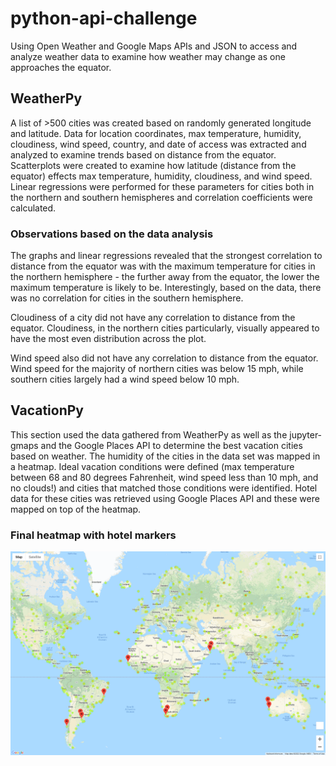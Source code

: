 # python-api-challenge
Using Open Weather and Google Maps APIs and JSON to access and analyze weather data to examine how weather may change as one approaches the equator.


## **WeatherPy**
A list of >500 cities was created based on randomly generated longitude and latitude. Data for location coordinates, max temperature, humidity, cloudiness, wind speed, country, and date of access was extracted and analyzed to examine trends based on distance from the equator. Scatterplots were created to examine how latitude (distance from the equator) effects max temperature, humidity, cloudiness, and wind speed. Linear regressions were performed for these parameters for cities both in the northern and southern hemispheres and correlation coefficients were calculated. 

### **Observations based on the data analysis** 
The graphs and linear regressions revealed that the strongest correlation to distance from the equator was with the maximum temperature for cities in the northern hemisphere - the further away from the equator, the lower the maximum temperature is likely to be. Interestingly, based on the data, there was no correlation for cities in the southern hemisphere.

Cloudiness of a city did not have any correlation to distance from the equator. Cloudiness, in the northern cities particularly, visually appeared to have the most even distribution across the plot.

Wind speed also did not have any correlation to distance from the equator. Wind speed for the majority of northern cities was below 15 mph, while southern cities largely had a wind speed below 10 mph. 


## **VacationPy**
This section used the data gathered from WeatherPy as well as the jupyter-gmaps and the Google Places API to determine the best vacation cities based on weather. The humidity of the cities in the data set was mapped in a heatmap. Ideal vacation conditions were defined (max temperature between 68 and 80 degrees Fahrenheit, wind speed less than 10 mph, and no clouds!) and cities that matched those conditions were identified. Hotel data for these cities was retrieved using Google Places API and these were mapped on top of the heatmap. 

### **Final heatmap with hotel markers**
![Final heatmap](VacationPy_heatmap.png)
